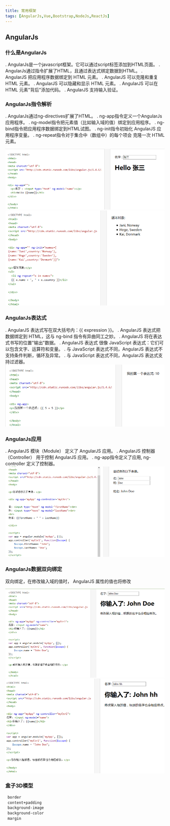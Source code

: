 ```yaml
---
title: 常用框架
tags: [AngularJs,Vue,Bootstrap,NodeJs,ReactJs]
---
```



## AngularJs
### 什么是AngularJs
 . AngularJs是一个javascript框架。它可以通过script标签添加到HTML页面。
 . AngularJs通过指令扩展了HTML，且通过表达式绑定数据到HTML。
 . AngularJS 把应用程序数据绑定到 HTML 元素。
 . AngularJS 可以克隆和重复 HTML 元素。
 . AngularJS 可以隐藏和显示 HTML 元素。
 . AngularJS 可以在 HTML 元素"背后"添加代码。
 . AngularJS 支持输入验证。

### AngularJs指令解析

 . AngularJs通过ng-directives扩展了HTML。
 . ng-app指令定义一个AngularJs应用程序。
 . ng-model指令把元素值（比如输入域的值）绑定到应用程序。
 . ng-bind指令把应用程序数据绑定到HTML试图。
 . ng-init指令初始化 AngularJS 应用程序变量。
 . ng-repeat指令对于集合中（数组中）的每个项会 克隆一次 HTML 元素。

![代码](/images/angular.png)
![“ng-app与ng-init的使用”](/images/init.png)

### AngularJs表达式
 . AngularJS 表达式写在双大括号内：{{ expression }}。
 . AngularJS 表达式把数据绑定到 HTML，这与 ng-bind 指令有异曲同工之妙。
 . AngularJS 将在表达式书写的位置"输出"数据。
 . AngularJS 表达式 很像 JavaScript 表达式：它们可以包含文字、运算符和变量。
 . 与 JavaScript 表达式不同，AngularJS 表达式不支持条件判断，循环及异常。
 . 与 JavaScript 表达式不同，AngularJS 表达式支持过滤器。
![“angularjs表达式”](/images/angularjs表达式.png)

### AngularJs应用
 . AngularJS 模块（Module） 定义了 AngularJS 应用。
 . AngularJS 控制器（Controller） 用于控制 AngularJS 应用。
 . ng-app指令定义了应用, ng-controller 定义了控制器。
![“module和controller应用”](/images/mc.png)
### AngularJs数据双向绑定
 双向绑定，在修改输入域的值时， AngularJS 属性的值也将修改

![“数据双向绑定”](/images/数据双向绑定.png)
![“数据修改后”](/images/数据修改后.png)

### 盒子3D模型

``` bash
 border
 content+padding
 background-image
 background-color
 margin
```

